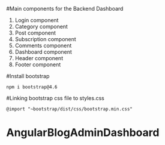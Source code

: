 #Main components for the Backend Dashboard

1. Login component
2. Category component
3. Post component
4. Subscription component
5. Comments component
6. Dashboard component
7. Header component
8. Footer component

#Install bootstrap

`npm i bootstrap@4.6`

#Linking bootstrap css file to styles.css

`@import "~bootstrap/dist/css/bootstrap.min.css"`


# AngularBlogAdminDashboard